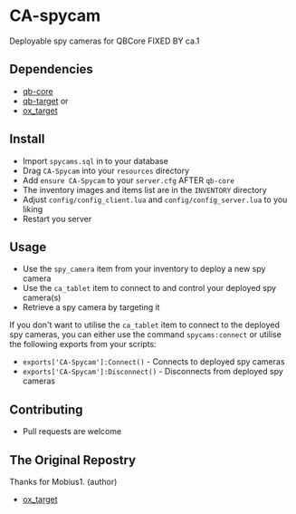 # CA-spycam
 Deployable spy cameras for QBCore FIXED BY ca.1


## Dependencies
* [qb-core](https://github.com/qbcore-framework/qb-core)
* [qb-target](https://github.com/qbcore-framework/qb-target)
or
* [ox_target](https://github.com/overextended/ox_target)

## Install
* Import `spycams.sql` in to your database
* Drag `CA-Spycam` into your `resources` directory
* Add `ensure CA-Spycam` to your  `server.cfg` AFTER `qb-core`
* The inventory images and items list are in the `INVENTORY` directory
* Adjust `config/config_client.lua` and `config/config_server.lua` to you liking
* Restart you server

## Usage
* Use the `spy_camera` item from your inventory to deploy a new spy camera
* Use the `ca_tablet` item to connect to and control your deployed spy camera(s)
* Retrieve a spy camera by targeting it

If you don't want to utilise the `ca_tablet` item to connect to the deployed spy cameras, you can either use the command `spycams:connect` or utilise the following exports from your scripts:

* `exports['CA-Spycam']:Connect()` - Connects to deployed spy cameras
* `exports['CA-Spycam']:Disconnect()` - Disconnects from deployed spy cameras


## Contributing
* Pull requests are welcome

## The Original Repostry
Thanks for Mobius1. (author) 
* [ox_target](https://github.com/Mobius1/ms-spycams)
